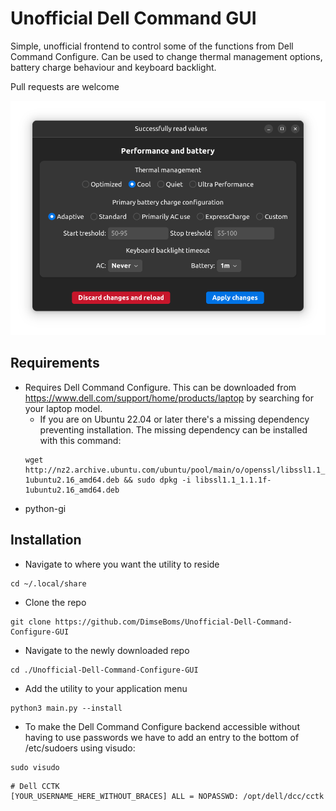 # Unofficial Dell Command GUI
Simple, unofficial frontend to control some of the functions from Dell Command Configure. Can be used to change thermal management options, battery charge behaviour and keyboard backlight.

Pull requests are welcome

[<img src="https://raw.githubusercontent.com/DimseBoms/Unofficial-Dell-Command-Configure-GUI/main/Screenshot.png">](https://raw.githubusercontent.com/DimseBoms/Unofficial-Dell-Command-Configure-GUI/main/Screenshot.png)

## Requirements
* Requires Dell Command Configure. This can be downloaded from <https://www.dell.com/support/home/products/laptop> by searching for your laptop model.
  * If you are on Ubuntu 22.04 or later there's a missing dependency preventing installation. The missing dependency can be installed with this command:
  ```
  wget http://nz2.archive.ubuntu.com/ubuntu/pool/main/o/openssl/libssl1.1_1.1.1f-1ubuntu2.16_amd64.deb && sudo dpkg -i libssl1.1_1.1.1f-1ubuntu2.16_amd64.deb
  ```
 * python-gi

## Installation
* Navigate to where you want the utility to reside
```
cd ~/.local/share
```
* Clone the repo
```
git clone https://github.com/DimseBoms/Unofficial-Dell-Command-Configure-GUI
```
* Navigate to the newly downloaded repo
```
cd ./Unofficial-Dell-Command-Configure-GUI
```
* Add the utility to your application menu
```
python3 main.py --install
```
* To make the Dell Command Configure backend accessible without having to use passwords we have to add an entry to the bottom of /etc/sudoers using visudo:
```
sudo visudo
```
```
# Dell CCTK
[YOUR_USERNAME_HERE_WITHOUT_BRACES] ALL = NOPASSWD: /opt/dell/dcc/cctk
```
